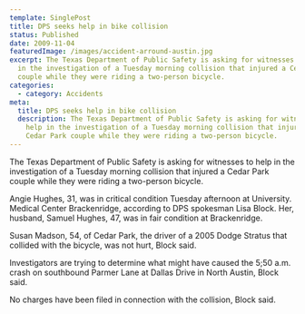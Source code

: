 ```yaml
---
template: SinglePost
title: DPS seeks help in bike collision
status: Published
date: 2009-11-04
featuredImage: /images/accident-arround-austin.jpg
excerpt: The Texas Department of Public Safety is asking for witnesses to help
  in the investigation of a Tuesday morning collision that injured a Cedar Park
  couple while they were riding a two-person bicycle.
categories:
  - category: Accidents
meta:
  title: DPS seeks help in bike collision
  description: The Texas Department of Public Safety is asking for witnesses to
    help in the investigation of a Tuesday morning collision that injured a
    Cedar Park couple while they were riding a two-person bicycle.
---
```

<!--StartFragment-->

The Texas Department of Public Safety is asking for witnesses to help in the investigation of a Tuesday morning collision that injured a Cedar Park couple while they were riding a two-person bicycle.

Angie Hughes, 31, was in critical condition Tuesday afternoon at University. Medical Center Brackenridge, according to DPS spokesman Lisa Block. Her, husband, Samuel Hughes, 47, was in fair condition at Brackenridge.

Susan Madson, 54, of Cedar Park, the driver of a 2005 Dodge Stratus that collided with the bicycle, was not hurt, Block said.

Investigators are trying to determine what might have caused the 5;50 a.m. crash on southbound Parmer Lane at Dallas Drive in North Austin, Block said.

No charges have been filed in connection with the collision, Block said.

<!--EndFragment-->